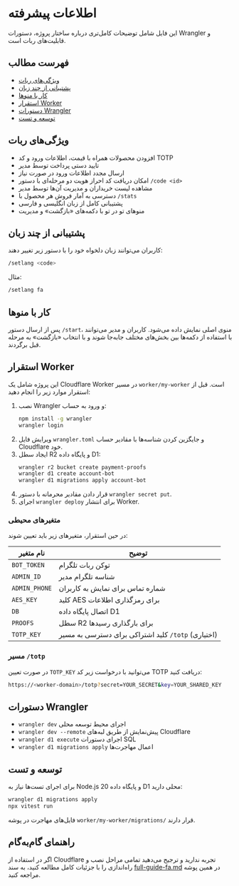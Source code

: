 # اطلاعات پیشرفته

این فایل شامل توضیحات کامل‌تری درباره ساختار پروژه، دستورات Wrangler و قابلیت‌های ربات است.

## فهرست مطالب
- [ویژگی‌های ربات](#ویژگی‌های-ربات)
- [پشتیبانی از چند زبان](#پشتیبانی-از-چند-زبان)
- [کار با منوها](#کار-با-منوها)
- [استقرار Worker](#استقرار-worker)
- [دستورات Wrangler](#دستورات-wrangler)
- [توسعه و تست](#توسعه-و-تست)

## ویژگی‌های ربات
- افزودن محصولات همراه با قیمت، اطلاعات ورود و کد TOTP
- تایید دستی پرداخت توسط مدیر
- ارسال مجدد اطلاعات ورود در صورت نیاز
- امکان دریافت کد احراز هویت دو مرحله‌ای با دستور `/code <id>`
- مشاهده لیست خریداران و مدیریت آن‌ها توسط مدیر
- دسترسی به آمار فروش هر محصول با `/stats`
- پشتیبانی کامل از زبان انگلیسی و فارسی
- منوهای تو در تو با دکمه‌های «بازگشت» و مدیریت

## پشتیبانی از چند زبان
کاربران می‌توانند زبان دلخواه خود را با دستور زیر تغییر دهند:

```bash
/setlang <code>
```

مثال:

```bash
/setlang fa
```

## کار با منوها
پس از ارسال دستور `/start`، منوی اصلی نمایش داده می‌شود. کاربران و مدیر می‌توانند با استفاده از دکمه‌ها بین بخش‌های مختلف جابه‌جا شوند و با انتخاب «بازگشت» به مرحله قبل برگردند.

## استقرار Worker
این پروژه شامل یک Cloudflare Worker در مسیر `worker/my-worker` است. قبل از استقرار موارد زیر را انجام دهید:

1. نصب Wrangler و ورود به حساب:
   ```bash
   npm install -g wrangler
   wrangler login
   ```
2. ویرایش فایل `wrangler.toml` و جایگزین کردن شناسه‌ها با مقادیر حساب Cloudflare خود.
3. ایجاد سطل R2 و پایگاه داده D1:
   ```bash
   wrangler r2 bucket create payment-proofs
   wrangler d1 create account-bot
   wrangler d1 migrations apply account-bot
   ```
4. قرار دادن مقادیر محرمانه با دستور `wrangler secret put`.
5. اجرای `wrangler deploy` برای انتشار Worker.

### متغیرهای محیطی
در حین استقرار، متغیرهای زیر باید تعیین شوند:

| نام متغیر | توضیح |
|-----------|-------|
| `BOT_TOKEN` | توکن ربات تلگرام |
| `ADMIN_ID` | شناسه تلگرام مدیر |
| `ADMIN_PHONE` | شماره تماس برای نمایش به کاربران |
| `AES_KEY` | کلید AES برای رمزگذاری اطلاعات |
| `DB` | اتصال پایگاه داده D1 |
| `PROOFS` | سطل R2 برای بارگذاری رسیدها |
| `TOTP_KEY` | کلید اشتراکی برای دسترسی به مسیر `/totp` (اختیاری) |

### مسیر `/totp`
در صورت تعیین `TOTP_KEY` می‌توانید با درخواست زیر کد TOTP دریافت کنید:

```bash
https://<worker-domain>/totp?secret=YOUR_SECRET&key=YOUR_SHARED_KEY
```

## دستورات Wrangler
- `wrangler dev` اجرای محیط توسعه محلی
- `wrangler dev --remote` پیش‌نمایش از طریق لبه‌های Cloudflare
- `wrangler d1 execute` اجرای دستورات SQL
- `wrangler d1 migrations apply` اعمال مهاجرت‌ها

## توسعه و تست
برای اجرای تست‌ها نیاز به Node.js 20 و پایگاه داده D1 محلی دارید:

```bash
wrangler d1 migrations apply
npx vitest run
```

فایل‌های مهاجرت در پوشه `worker/my-worker/migrations/` قرار دارند.

## راهنمای گام‌به‌گام
اگر در استفاده از Cloudflare تجربه ندارید و ترجیح می‌دهید تمامی مراحل نصب و راه‌اندازی را با جزئیات کامل مطالعه کنید، به سند [full-guide-fa.md](full-guide-fa.md) در همین پوشه مراجعه کنید.
